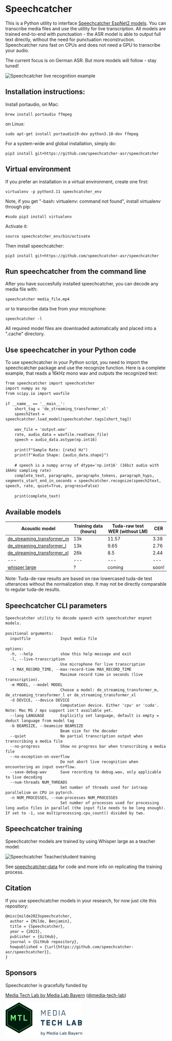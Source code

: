 # Speechcatcher

This is a Python utility to interface [Speechcatcher EspNet2 models](https://huggingface.co/speechcatcher). You can transcribe media files and use the utility for live transcription. All models are trained end-to-end with punctuation - the ASR model is able to output full text directly, without the need for punctuation reconstruction. Speechcatcher runs fast on CPUs and does not need a GPU to transcribe your audio.

The current focus is on German ASR. But more models will follow - stay tuned!

![Speechcatcher live recognition example](https://github.com/speechcatcher-asr/speechcatcher/raw/main/speechcatcher_de_live.gif)

## Installation instructions:

Install portaudio, on Mac:

    brew install portaudio ffmpeg
    
on Linux:
    
    sudo apt-get install portaudio19-dev python3.10-dev ffmpeg

For a system-wide and global installation, simply do:

    pip3 install git+https://github.com/speechcatcher-asr/speechcatcher

## Virtual environment

If you prefer an installation in a virtual environment, create one first:

    virtualenv -p python3.11 speechcatcher_env

Note, if you get "-bash: virtualenv: command not found", install virtualenv through pip:  

    #sudo pip3 install virtualenv 

Activate it:

    source speechcatcher_env/bin/activate

Then install speechcatcher:

    pip3 install git+https://github.com/speechcatcher-asr/speechcatcher

## Run speechcatcher from the command line

After you have succesfully installed speechcatcher, you can decode any media file with:

    speechcatcher media_file.mp4

or to transcribe data live from your microphone:

    speechcatcher -l

All required model files are downloaded automatically and placed into a ".cache" directory.

## Use speechcatcher in your Python code

To use speechcatcher in your Python script, you need to import the speechcatcher package and use the recognize function. Here is a complete example, that reads a 16kHz mono wav and outputs the recognized text:

    from speechcatcher import speechcatcher
    import numpy as np
    from scipy.io import wavfile
    
    if __name__ == '__main__':
        short_tag = 'de_streaming_transformer_xl'
        speech2text = speechcatcher.load_model(speechcatcher.tags[short_tag])
    
        wav_file = 'output.wav'
        rate, audio_data = wavfile.read(wav_file)
        speech = audio_data.astype(np.int16)
    
        print(f"Sample Rate: {rate} Hz")
        print(f"Audio Shape: {audio_data.shape}")
    
        # speech is a numpy array of dtype='np.int16' (16bit audio with 16kHz sampling rate)
        complete_text, paragraphs, paragraphs_tokens, paragraph_hyps, segments_start_end_in_seconds = speechcatcher.recognize(speech2text, speech, rate, quiet=True, progress=False)
    
        print(complete_text)

## Available models

| Acoustic model | Training data (hours) | Tuda-raw test WER (without LM) | CER |
| --- | --- | --- | --- |
| [de_streaming_transformer_m](https://huggingface.co/speechcatcher/speechcatcher_german_espnet_streaming_transformer_13k_train_size_m_raw_de_bpe1024) | 13k | 11.57 | 3.38 |
| [de_streaming_transformer_l](https://huggingface.co/speechcatcher/speechcatcher_german_espnet_streaming_transformer_13k_train_size_l_raw_de_bpe1024) | 13k | 9.65 | 2.76 |
| [de_streaming_transformer_xl](https://huggingface.co/speechcatcher/speechcatcher_german_espnet_streaming_transformer_26k_train_size_xl_raw_de_bpe1024) | 26k | 8.5 | 2.44 | 
| --- | --- | --- | --- |
| [whisper large](https://huggingface.co/openai/whisper-large-v2) | ? | coming | soon! | 

Note: Tuda-de-raw results are based on raw lowercased tuda-de test utterances without the normalization step. It may not be directly comparable to regular tuda-de results.

## Speechcatcher CLI parameters

    Speechcatcher utility to decode speech with speechcatcher espnet models.

    positional arguments:
      inputfile             Input media file

    options:
      -h, --help            show this help message and exit
      -l, --live-transcription
                            Use microphone for live transcription
      -t MAX_RECORD_TIME, --max-record-time MAX_RECORD_TIME
                            Maximum record time in seconds (live transcription).
      -m MODEL, --model MODEL
                            Choose a model: de_streaming_transformer_m, de_streaming_transformer_l or de_streaming_transformer_xl
      -d DEVICE, --device DEVICE
                            Computation device. Either 'cpu' or 'cuda'. Note: Mac M1 / mps support isn't available yet.
      --lang LANGUAGE       Explicitly set language, default is empty = deduct language from model tag
      -b BEAMSIZE, --beamsize BEAMSIZE
                            Beam size for the decoder
      --quiet               No partial transcription output when transcribing a media file
      --no-progress         Show no progress bar when transcribing a media file
      --no-exception-on-overflow
                            Do not abort live recognition when encountering an input overflow.
      --save-debug-wav      Save recording to debug.wav, only applicable to live decoding
      --num-threads NUM_THREADS
                            Set number of threads used for intraop parallelism on CPU in pytorch.
      -n NUM_PROCESSES, --num-processes NUM_PROCESSES
                            Set number of processes used for processing long audio files in parallel (the input file needs to be long enough). If set to -1, use multiprocessing.cpu_count() divided by two.

## Speechcatcher training

Speechcatcher models are trained by using Whisper large as a teacher model:

![Speechcatcher Teacher/student training](https://github.com/speechcatcher-asr/speechcatcher/raw/main/speechcatcher_training.svg)

See [speechcatcher-data](https://github.com/speechcatcher-asr/speechcatcher-data) for code and more info on replicating the training process.

## Citation

If you use speechcatcher models in your research, for now just cite this repository:

    @misc{milde2023speechcatcher,
      author = {Milde, Benjamin},
      title = {Speechcatcher},
      year = {2023},
      publisher = {GitHub},
      journal = {GitHub repository},
      howpublished = {\url{https://github.com/speechcatcher-asr/speechcatcher}},
    }

## Sponsors

Speechcatcher is gracefully funded by

<a href="https://media-tech-lab.com">Media Tech Lab by Media Lab Bayern</a> (<a href="https://github.com/media-tech-lab">@media-tech-lab</a>)

<a href="https://media-tech-lab.com">
    <img src="https://raw.githubusercontent.com/media-tech-lab/.github/main/assets/mtl-powered-by.png" width="240" title="Media Tech Lab powered by logo">
</a>
